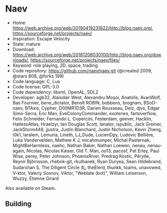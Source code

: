 # Naev

- Home: https://web.archive.org/web/20190419231822/http://blog.naev.org/, https://sourceforge.net/projects/naev/
- Inspiration: Escape Velocity
- State: mature
- Download: https://web.archive.org/web/20181206030100/http://blog.naev.org/downloads/, https://sourceforge.net/projects/naev/files/
- Keyword: role playing, 2D, space, trading
- Code repository: https://github.com/naev/naev.git (@created 2009, @stars 808, @forks 199)
- Code language: C, Lua
- Code license: GPL-3.0
- Code dependency: libxml, OpenAL, SDL2
- Developer: agb32, Alaisdair West, Alexandru Moșoi, Anatolis, AvanWolf, Bas Fournier, bene_dictator, Benoît ROBIN, bobbens, brognam, BSoD-naev, BTAxis, Cypher, D00MR1D3R, Darien Rousseau, Deiz, djvs, Edgar Simo-Serra, Eric Man, EveColonyCommander, exoterws, fartoverflow, Felix Schneider, Fernando L. Copercini, Festerdam, geever, Hacklin, HatlessAtlas, Hraelzyr, Ian Douglas Scott, Ianator, ispublic, Jack Greiner, JackStorm448, jjustra, Justin Blanchard, Justin Nicholson, Kevin Zheng, l0k1, laralem, Lemuria, Lineth, LJ_Dude, LucienDpy, Ludovic Bellière, Luka Vandervelden, Mathew K J, micahmumper, Michal Pasternak, MightBeHarmless, naehc, Nathan Baker, Nathan Loewen, nenau, nenau-again, Nicolas, Nicolas Kaiser, Old T. Man, oo13, pacosf, Pat Erley, Paul Wise, perey, Peter Johnson, PhoenixRiver, Predrag Kostic, Péryite, Reynir Björnsson, rhebok-git, rkulhanek, Ryan Duryea, Sean Hildebrand, Sudarshan S, The Diligent Circle 丸, theElerd, thunkk, toams, unavowed, V-ktor, Valeriy Sosnov, Viktor, "Weblate (bot)", William Leiserson, Wuzzy, Étienne Girard

Also available on Steam.

## Building
